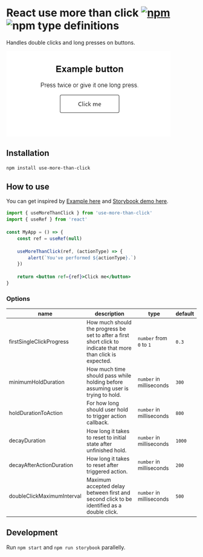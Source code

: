 # React use more than click [![npm](https://img.shields.io/npm/v/use-more-than-click.svg)](https://www.npmjs.com/package/use-more-than-click) ![npm type definitions](https://img.shields.io/npm/types/use-more-than-click.svg)

Handles double clicks and long presses on buttons.

![example](https://raw.githubusercontent.com/FilipChalupa/use-more-than-click/HEAD/screencast.gif)

## Installation

```bash
npm install use-more-than-click
```

## How to use

You can get inspired by [Example here](src/stories/Example.tsx) and [Storybook demo here](https://use-more-than-click.netlify.app/).

```jsx
import { useMoreThanClick } from 'use-more-than-click'
import { useRef } from 'react'

const MyApp = () => {
	const ref = useRef(null)

	useMoreThanClick(ref, (actionType) => {
		alert(`You've performed ${actionType}.`)
	})

	return <button ref={ref}>Click me</button>
}
```

### Options

| name                       | description                                                                                                    | type                     | default |
| -------------------------- | -------------------------------------------------------------------------------------------------------------- | ------------------------ | ------- |
| firstSingleClickProgress   | How much should the progress be set to after a first short click to indicate that more than click is expected. | `number` from `0` to `1` | `0.3`   |
| minimumHoldDuration        | How much time should pass while holding before assuming user is trying to hold.                                | `number` in milliseconds | `300`   |
| holdDurationToAction       | For how long should user hold to trigger action callback.                                                      | `number` in milliseconds | `800`   |
| decayDuration              | How long it takes to reset to initial state after unfinished hold.                                             | `number` in milliseconds | `1000`  |
| decayAfterActionDuration   | How long it takes to reset after triggered action.                                                             | `number` in milliseconds | `200`   |
| doubleClickMaximumInterval | Maximum accepted delay between first and second click to be identified as a double click.                      | `number` in milliseconds | `500`   |

## Development

Run `npm start` and `npm run storybook` parallelly.
